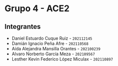 
# Grupo 4 - ACE2

## Integrantes

- Daniel Estuardo Cuque Ruiz  - `202112145`
- Damián Ignacio Peña Afre  - `202110568`
- Aída Alejandra Mansilla Orantes  - `202100239`
- Alvaro Norberto García Meza  - `202109567`
- Lesther Kevin Federico López Miculax  - `202110897`

